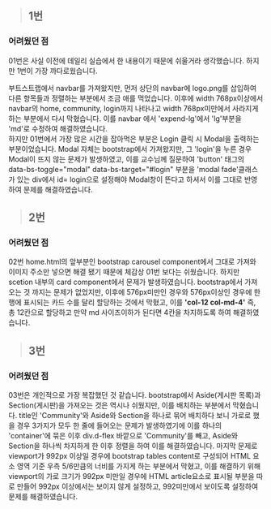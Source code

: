 >## 1번
### **어려웠던 점**  
 01번은 사실 이전에 데일리 실습에서 한 내용이기 때문에 쉬울거라 생각했습니다. 하지만 1번이 가장 까다로웠습니다.  

  부트스트랩에서 navbar를 가져왔지만, 먼저 상단의 navbar에 logo.png를 삽입하여 다른 항목들과 정렬하는 부분에서 조금 애를 먹었습니다. 이후에 width 768px이상에서 navbar의 home, community, login까지 나타나고 width 768px미만에서 사라지게 하는 부분에서 다시 막혔습니다. 이를 navbar 에서 'expend-lg'에서 'lg'부분을 'md'로 수정하여 해결하였습니다.  
하지만 01번에서 가장 많은 시간을 잡아먹은 부분은 Login 클릭 시 Modal을 출력하는 부분이었습니다. Modal 자체는 bootstrap에서 가져왔지만, 그 'login'을 누른 경우 Modal이 뜨지 않는 문제가 발생하였고, 이를 교수님께 질문하여 'button' 태그의 data-bs-toggle="modal" data-bs-target="#login" 부분을 'modal fade'클래스가 있는 div에서 id= login으로 설정해야 Modal창이 뜬다고 하셔서 이를 그대로 반영하여 문제를 해결하였습니다.

>## 2번
### **어려웠던 점**
02번 home.html의 앞부분인 bootstrap carousel component에서 그대로 가져와 이미지 주소만 넣으면 해결 됐기 때문에 체감상 01번 보다는 쉬웠습니다. 하지만 scetion 내부의 card component에서 문제가 발생하였습니다. bootstrap에서 가져오는 것 까지는 문제가 없었지만, 이후에 576px미만인 경우와 576px이상인 경우에 한 행에 표시되는 카드 수를 달리 할당하는 것에서 막혔고, 이를  **'col-12 col-md-4'**  즉, 총 12칸으로 할당하고 만약 md 사이즈이하가 된다면 4칸을 차지하도록 하여 해결하였습니다.

>## 3번
### **어려웠던 점**
03번은 개인적으로 가장 복잡했던 것 같습니다. bootstrap에서 Aside(게시판 목록)과 Section(게시판)을 가져오는 것은 역시나 쉬웠지만, 이를 배치하는 부분에서 막혔습니다. title인 'Community'와  Aside와 Section을 하나로 묶어 배치하다 보니 가로로 했을 경우 3가지가 모두 한 줄에 들어오는 문제가 발생하였기에 이를 하나의 'container'에 묶은 이후 div.d-flex 바깥으로 'Community'를 빼고, Aside와 Section을 하나씩 차지하게 한 이후 정렬을 하여 이를 해결하였습니다. 마지막 문제로 viewport가 992px 이상일 경우에 bootstrap tables content로 구성되어 HTML 요소 영역 기준 우측 5/6만큼의 너비를 가지게 하는 부분에서 막혔고, 이를 해결하기 위해 viewport의 가로 크기가 992px 미만일 경우에 HTML article요소로 표시될 부분을 따로 만들어 992px 이상에서는 보이지 않게 설정하고, 992미만에서 보이도록 설정하여 문제를 해결하였습니다.



